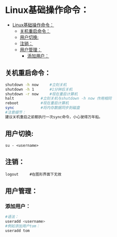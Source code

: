 # Linux基础操作命令：

- [Linux基础操作命令：](#linux基础操作命令)
  - [关机重启命令：](#关机重启命令)
  - [用户切换:](#用户切换)
  - [注销：](#注销)
  - [用户管理：](#用户管理)
    - [添加用户：](#添加用户)

## 关机重启命令：
```bash
shutdown -h now		#立刻关机	
shutdown -h 1		#1分钟后关机	
shutdown -r now		#现在重启计算机		
halt			#立刻关机与shutdown -h now 作用相同	
reboot			#现在重启计算机	
sync			#将内存数据同步到磁盘	
#注意细节：   
建议关机重启之前都执行一次sync命令，小心驶得万年船。  
```

## 用户切换: 
`su - <username>` 	
## 注销：
`logout     #在图形界面下无效`

## 用户管理：
### 添加用户：
```bash
#语法：
useradd <username>
#例如添加用户tom：
useradd tom
```